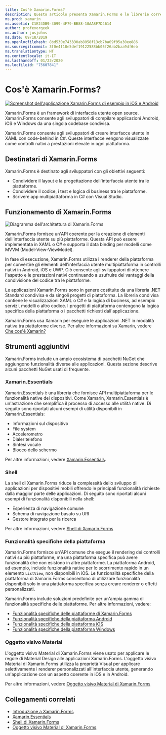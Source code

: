 ```yaml
---
title: Cos'è Xamarin.Forms?
description: Questo articolo presenta Xamarin.Forms e le librerie correlate.
ms.prod: xamarin
ms.assetid: C1E24DB9-3099-4F79-BB88-10AABF7D4614
author: profexorgeek
ms.author: jusjohns
ms.date: 09/18/2019
ms.openlocfilehash: 8bd530e743330ab8058f13cb7ba09f95a30ee886
ms.sourcegitcommit: 3f0e4f10e5def19122588bb05f26ab2baa9df6eb
ms.translationtype: HT
ms.contentlocale: it-IT
ms.lasthandoff: 01/23/2020
ms.locfileid: "75607841"
---
```

# <a name="what-is-xamarinforms"></a>Cos'è Xamarin.Forms?

[![Screenshot dell'applicazione Xamarin.Forms di esempio in iOS e Android](what-is-xamarin-forms-images/xamarin-forms-app-cropped.png)](what-is-xamarin-forms-images/xamarin-forms-app.png#lightbox)

Xamarin.Forms è un framework di interfaccia utente open source. Xamarin.Forms consente agli sviluppatori di compilare applicazioni Android, iOS e Windows da una singola codebase condivisa.

Xamarin.Forms consente agli sviluppatori di creare interfacce utente in XAML con code-behind in C#. Queste interfacce vengono visualizzate come controlli nativi a prestazioni elevate in ogni piattaforma.

## <a name="who-xamarinforms-is-for"></a>Destinatari di Xamarin.Forms

Xamarin.Forms è destinato agli sviluppatori con gli obiettivi seguenti:

- Condividere il layout e la progettazione dell'interfaccia utente tra le piattaforme.
- Condividere il codice, i test e logica di business tra le piattaforme.
- Scrivere app multipiattaforma in C# con Visual Studio.

## <a name="how-xamarinforms-works"></a>Funzionamento di Xamarin.Forms

![Diagramma dell'architettura di Xamarin.Forms](what-is-xamarin-forms-images/xamarin-forms-architecture.png)

Xamarin.Forms fornisce un'API coerente per la creazione di elementi dell'interfaccia utente su più piattaforme. Questa API può essere implementata in XAML o C# e supporta il data binding per modelli come MVVM (Model-View-ViewModel).

In fase di esecuzione, Xamarin.Forms utilizza i renderer della piattaforma per convertire gli elementi dell'interfaccia utente multipiattaforma in controlli nativi in Android, iOS e UWP. Ciò consente agli sviluppatori di ottenere l'aspetto e le prestazioni nativi continuando a usufruire dei vantaggi della condivisione del codice tra le piattaforme.

Le applicazioni Xamarin.Forms sono in genere costituite da una libreria .NET Standard condivisa e da singoli progetti di piattaforma. La libreria condivisa contiene le visualizzazioni XAML o C# e la logica di business, ad esempio servizi, modelli o altro codice. I progetti di piattaforma contengono la logica specifica della piattaforma o i pacchetti richiesti dall'applicazione.

Xamarin.Forms usa Xamarin per eseguire le applicazioni .NET in modalità nativa tra piattaforme diverse. Per altre informazioni su Xamarin, vedere [Che cos'è Xamarin?](~/get-started/what-is-xamarin.md)

## <a name="additional-tools"></a>Strumenti aggiuntivi

Xamarin.Forms include un ampio ecosistema di pacchetti NuGet che aggiungono funzionalità diverse alle applicazioni. Questa sezione descrive alcuni pacchetti NuGet usati di frequente.

### <a name="xamarinessentials"></a>Xamarin.Essentials

Xamarin.Essentials è una libreria che fornisce API multipiattaforma per le funzionalità native dei dispositivi. Come Xamarin, Xamarin.Essentials è un'astrazione che semplifica il processo di accesso alle utilità native. Di seguito sono riportati alcuni esempi di utilità disponibili in Xamarin.Essentials:

- Informazioni sul dispositivo
- File system
- Accelerometro
- Dialer telefono
- Sintesi vocale
- Blocco dello schermo

Per altre informazioni, vedere [Xamarin.Essentials](~/essentials/index.md).

### <a name="shell"></a>Shell

La shell di Xamarin.Forms riduce la complessità dello sviluppo di applicazioni per dispositivi mobili offrendo le principali funzionalità richieste dalla maggior parte delle applicazioni. Di seguito sono riportati alcuni esempi di funzionalità disponibili nella shell:

- Esperienza di navigazione comune
- Schema di navigazione basato su URI
- Gestore integrato per la ricerca

Per altre informazioni, vedere [Shell di Xamarin.Forms](~/xamarin-forms/app-fundamentals/shell/index.md)

### <a name="platform-specifics"></a>Funzionalità specifiche della piattaforma

Xamarin.Forms fornisce un'API comune che esegue il rendering dei controlli nativi su più piattaforme, ma una piattaforma specifica può avere funzionalità che non esistono in altre piattaforme. La piattaforma Android, ad esempio, include funzionalità native per lo scorrimento rapido in un elemento `ListView`, non disponibili in iOS. Le funzionalità specifiche della piattaforma di Xamarin.Forms consentono di utilizzare funzionalità disponibili solo in una piattaforma specifica senza creare renderer o effetti personalizzati.

Xamarin.Forms include soluzioni predefinite per un'ampia gamma di funzionalità specifiche delle piattaforme. Per altre informazioni, vedere:

- [Funzionalità specifiche delle piattaforme di Xamarin.Forms](~/xamarin-forms/platform/platform-specifics/index.md)
- [Funzionalità specifiche della piattaforma Android](~/xamarin-forms/platform/android/index.md)
- [Funzionalità specifiche della piattaforma iOS](~/xamarin-forms/platform/ios/index.md)
- [Funzionalità specifiche della piattaforma Windows](~/xamarin-forms/platform/windows/index.md)

### <a name="material-visual"></a>Oggetto visivo Material

L'oggetto visivo Material di Xamarin.Forms viene usato per applicare le regole di Material Design alle applicazioni Xamarin.Forms. L'oggetto visivo Material di Xamarin.Forms utilizza la proprietà Visual per applicare selettivamente i renderer personalizzati all'interfaccia utente, generando un'applicazione con un aspetto coerente in iOS e in Android.

Per altre informazioni, vedere [Oggetto visivo Material di Xamarin.Forms](~/xamarin-forms/user-interface/visual/material-visual.md)

## <a name="related-links"></a>Collegamenti correlati

- [Introduzione a Xamarin.Forms](~/xamarin-forms/index.yml)
- [Xamarin.Essentials](~/essentials/index.md)
- [Shell di Xamarin.Forms](~/xamarin-forms/app-fundamentals/shell/index.md)
- [Oggetto visivo Material di Xamarin.Forms](~/xamarin-forms/user-interface/visual/material-visual.md)
